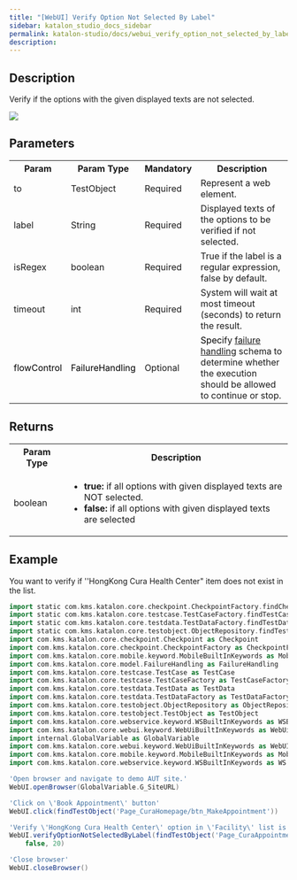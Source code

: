 ```yaml
---
title: "[WebUI] Verify Option Not Selected By Label" 
sidebar: katalon_studio_docs_sidebar
permalink: katalon-studio/docs/webui_verify_option_not_selected_by_label.html 
description: 
---
```

Description
-----------

Verify if the options with the given displayed texts are not selected.

![](../../images/katalon-studio/docs/webui_verify_option_not_selected_by_label/label.jpg)

Parameters
----------

<table class="wrapped confluenceTable"><colgroup><col><col><col><col></colgroup><tbody><tr class="xtr-0"><th class="xtd-0-0 confluenceTh">Param</th><th class="xtd-0-1 confluenceTh">Param Type</th><th class="xtd-0-2 confluenceTh" colspan="1">Mandatory</th><th class="xtd-0-3 confluenceTh" colspan="1">Description</th></tr><tr class="xtr-1"><td class="xtd-1-0 confluenceTd" colspan="1">to</td><td class="xtd-1-1 confluenceTd" colspan="1">TestObject</td><td class="xtd-1-2 confluenceTd" colspan="1">Required</td><td class="xtd-1-3 confluenceTd" colspan="1">Represent a web element.</td></tr><tr class="xtr-2"><td class="xtd-2-0 confluenceTd" colspan="1">label</td><td class="xtd-2-1 confluenceTd" colspan="1">String</td><td class="xtd-2-2 confluenceTd" colspan="1">Required</td><td class="xtd-2-3 confluenceTd" colspan="1">Displayed texts of the options to be verified if not selected.</td></tr><tr class="xtr-3"><td class="xtd-3-0 confluenceTd" colspan="1">isRegex</td><td class="xtd-3-1 confluenceTd" colspan="1">boolean</td><td class="xtd-3-2 confluenceTd" colspan="1">Required</td><td class="xtd-3-3 confluenceTd" colspan="1">True if the label is a regular expression, false by default.</td></tr><tr class="xtr-4"><td class="xtd-4-0 confluenceTd" colspan="1">timeout</td><td class="xtd-4-1 confluenceTd" colspan="1">int</td><td class="xtd-4-2 confluenceTd" colspan="1">Required</td><td class="xtd-4-3 confluenceTd" colspan="1">System will wait at most timeout (seconds) to return the result.</td></tr><tr class="xtr-5"><td class="xtd-5-0 confluenceTd"><span style="color: rgb(0,0,0);">flowControl</span></td><td class="xtd-5-1 confluenceTd"><span style="color: rgb(0,0,0);">FailureHandling</span></td><td class="xtd-5-2 confluenceTd" colspan="1">Optional</td><td class="xtd-5-3 confluenceTd" colspan="1"><span style="color: rgb(0,0,0);">Spec</span>ify <a href="https://docs.katalon.com/x/qAAM" rel="nofollow">failure handling</a> schema to determine whether the execution should be allowed to continue or stop.</td></tr></tbody></table>

  
Returns
----------

<table class="wrapped confluenceTable"><colgroup><col><col></colgroup><tbody><tr class="xtr-0"><th class="xtd-0-0 confluenceTh">Param Type</th><th class="xtd-0-1 confluenceTh" colspan="1">Description</th></tr><tr class="xtr-1"><td class="xtd-1-0 confluenceTd" colspan="1">boolean</td><td class="xtd-1-1 confluenceTd" colspan="1"><ul><li><strong>true:</strong>&nbsp;if all options with given displayed texts are NOT selected.</li><li><strong>false:&nbsp;</strong>if all options with given displayed texts are selected</li></ul></td></tr></tbody></table>

Example
-------

You want to verify if ''HongKong Cura Health Center" item does not exist in the list.

```groovy
import static com.kms.katalon.core.checkpoint.CheckpointFactory.findCheckpoint
import static com.kms.katalon.core.testcase.TestCaseFactory.findTestCase
import static com.kms.katalon.core.testdata.TestDataFactory.findTestData
import static com.kms.katalon.core.testobject.ObjectRepository.findTestObject
import com.kms.katalon.core.checkpoint.Checkpoint as Checkpoint
import com.kms.katalon.core.checkpoint.CheckpointFactory as CheckpointFactory
import com.kms.katalon.core.mobile.keyword.MobileBuiltInKeywords as MobileBuiltInKeywords
import com.kms.katalon.core.model.FailureHandling as FailureHandling
import com.kms.katalon.core.testcase.TestCase as TestCase
import com.kms.katalon.core.testcase.TestCaseFactory as TestCaseFactory
import com.kms.katalon.core.testdata.TestData as TestData
import com.kms.katalon.core.testdata.TestDataFactory as TestDataFactory
import com.kms.katalon.core.testobject.ObjectRepository as ObjectRepository
import com.kms.katalon.core.testobject.TestObject as TestObject
import com.kms.katalon.core.webservice.keyword.WSBuiltInKeywords as WSBuiltInKeywords
import com.kms.katalon.core.webui.keyword.WebUiBuiltInKeywords as WebUiBuiltInKeywords
import internal.GlobalVariable as GlobalVariable
import com.kms.katalon.core.webui.keyword.WebUiBuiltInKeywords as WebUI
import com.kms.katalon.core.mobile.keyword.MobileBuiltInKeywords as Mobile
import com.kms.katalon.core.webservice.keyword.WSBuiltInKeywords as WS

'Open browser and navigate to demo AUT site.'
WebUI.openBrowser(GlobalVariable.G_SiteURL)

'Click on \'Book Appointment\' button'
WebUI.click(findTestObject('Page_CuraHomepage/btn_MakeAppointment'))

'Verify \'HongKong Cura Health Center\' option in \'Facility\' list is not selected'
WebUI.verifyOptionNotSelectedByLabel(findTestObject('Page_CuraAppointment/lst_Facility'), 'HongKong Cura Health Center', 
    false, 20)

'Close browser'
WebUI.closeBrowser()
```